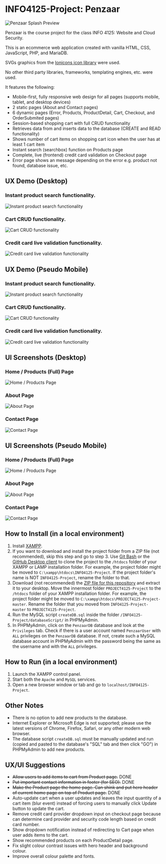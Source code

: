 # INFO4125-Project: Penzaar

![Penzaar Splash Preview](assets/images/screenshots/penzaar-hero-preview.jpg)

Penzaar is the course project for the class INFO 4125: Website and Cloud Security.

This is an ecommerce web application created with vanilla HTML, CSS, JavaScript, PHP, and MariaDB.

SVGs graphics from the [Ionicons icon library](https://ionicons.com/) were used.

No other third party libraries, frameworks, templating engines, etc. were used.

It features the following:

- Mobile-first, fully responsive web design for all pages (supports mobile, tablet, and desktop devices)
- 2 static pages (About and Contact pages)
- 6 dynamic pages (Error, Products, ProductDetail, Cart, Checkout, and OrderSubmited pages)
- Session-based shopping cart with full CRUD functionality
- Retrieves data from and inserts data to the database (CREATE and READ functionality)
- Shows number of cart items on shopping cart icon when the user has at least 1 cart item
- Instant search (searchbox) function on Products page
- Complete, live (frontend) credit card validation on Checkout page
- Error page shows an message depending on the error e.g. product not found, database issue, etc.

## UX Demo (Desktop)

### Instant product search functionality.

![Instant product search functionality](assets/images/UXDemos/instantSearch--desktop.gif)

### Cart CRUD functionality.

![Cart CRUD functionality](assets/images/UXDemos/cartCRUD--desktop.gif)

### Credit card live validation functionality.

![Credit card live validation functionality](assets/images/UXDemos/creditCardLiveValidation--desktop.gif)

## UX Demo (Pseudo Mobile)

### Instant product search functionality.

![Instant product search functionality](assets/images/UXDemos/instantSearch--mobile.gif)

### Cart CRUD functionality.

![Cart CRUD functionality](assets/images/UXDemos/cartCRUD--mobile.gif)

### Credit card live validation functionality.

![Credit card live validation functionality](assets/images/UXDemos/creditCardLiveValidation--mobile.gif)

## UI Screenshots (Desktop)

### Home / Products (Full) Page

![Home / Products Page](assets/images/screenshots/products-desktop.png)

### About Page

![About Page](assets/images/screenshots/about-desktop.png)

### Contact Page

![Contact Page](assets/images/screenshots/contact-desktop.png)

## UI Screenshots (Pseudo Mobile)

### Home / Products (Full) Page

![Home / Products Page](assets/images/screenshots/products-mobile.png)

### About Page

![About Page](assets/images/screenshots/about-mobile.png)

### Contact Page

![Contact Page](assets/images/screenshots/contact-mobile.png)

## How to Install (in a local environment)

1. Install [XAMPP](https://www.apachefriends.org/index.html).
2. If you want to download and install the project folder from a ZIP file (not recommended), skip this step and go to step 3. Use [Git Bash](https://git-scm.com/downloads) or the [GitHub Desktop client](https://desktop.github.com/) to clone the project to the `/htdocs` folder of your XAMPP or LAMP installation folder. For example, the project folder might be moved to `C:\xampp\htdocs\INFO4125-Project`. If the project folder's name is NOT `INFO4125-Project`, rename the folder to that.
3. Download (not recommended) the [ZIP file for this repository](https://github.com/JunYuHuang/INFO4125-Project/archive/master.zip) and extract it to your desktop. Move the innermost folder `PROJECT4125-Project` to the `/htdocs` folder of your XAMPP installation folder. For example, the project folder might be moved to `C:\xampp\htdocs\PROJECT4125-Project-master`. Rename the folder that you moved from `INFO4125-Project-master` to `PROJECT4125-Project`.
4. Run the MySQL script `createDB.sql` inside the folder `/INFO4125-Project/databaseScript/` in PHPMyAdmin.
5. In PHPMyAdmin, click on the `PenzaarDB` database and look at the `Privileges` tab. Check if there is a user account named `PenzaarUser` with `ALL` privileges on the `PenzaarDB` database. If not, create such a MySQL database account in PHPMyAdmin with the password being the same as the username and with the `ALL` privileges.

## How to Run (in a local environment)

1. Launch the XAMPP control panel.
2. Start both the `Apache` and `MySQL` services.
3. Open a new browser window or tab and go to `localhost/INFO4125-Project`.

## Other Notes

- There is no option to add new products to the database.
- Internet Explorer or Microsoft Edge is not supported; please use the latest versions of Chrome, Firefox, Safari, or any other modern web browser.
- The database script `createDB.sql` must be manually updated and run (copied and pasted to the database's "SQL" tab and then click "GO") in PHPMyAdmin to add new products.

## UX/UI Suggestions

- ~~Allow users to add items to cart from Product page.~~ DONE
- ~~Put important contact information in footer (for SEO).~~ DONE
- ~~Make the Product page the home page. Can shink and put hero header of current home page on top of Product page.~~ DONE
- Auto-update cart when a user updates and leaves the input quantity of a cart item (blur event) instead of forcing users to manually click Update button to update the cart.
- Remove credit card provider dropdown input on checkout page because can determine card provider and security code length based on credit card number.
- Show dropdown notification instead of redirecting to Cart page when user adds items to the cart.
- Show recommended products on each ProductDetail page.
- Fix slight colour contrast issues with hero header and background colour.
- Improve overall colour palette and fonts.
